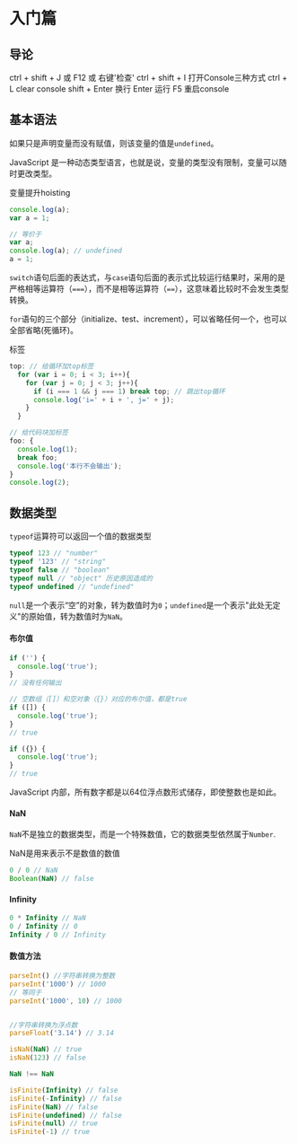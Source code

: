 # 入门篇

## 导论

ctrl + shift + J 或 F12 或 右键'检查' ctrl + shift + I 打开Console三种方式
ctrl + L         clear console
shift + Enter    换行
Enter            运行
F5               重启console

## 基本语法

如果只是声明变量而没有赋值，则该变量的值是`undefined`。

JavaScript 是一种动态类型语言，也就是说，变量的类型没有限制，变量可以随时更改类型。

变量提升hoisting
```javascript
console.log(a);
var a = 1; 

// 等价于
var a;
console.log(a); // undefined
a = 1; 
```

`switch`语句后面的表达式，与`case`语句后面的表示式比较运行结果时，采用的是严格相等运算符（`===`），而不是相等运算符（`==`），这意味着比较时不会发生类型转换。

`for`语句的三个部分（initialize、test、increment），可以省略任何一个，也可以全部省略(死循环)。

标签

```javascript
top: // 给循环加top标签
  for (var i = 0; i < 3; i++){
    for (var j = 0; j < 3; j++){
      if (i === 1 && j === 1) break top; // 跳出top循环
      console.log('i=' + i + ', j=' + j);
    }
  }

// 给代码块加标签
foo: {
  console.log(1);
  break foo;
  console.log('本行不会输出');
}
console.log(2);
```

## 数据类型

`typeof`运算符可以返回一个值的数据类型

```javascript
typeof 123 // "number"
typeof '123' // "string"
typeof false // "boolean"
typeof null // "object" 历史原因造成的 
typeof undefined // "undefined"
```

`null`是一个表示“空”的对象，转为数值时为`0`；`undefined`是一个表示"此处无定义"的原始值，转为数值时为`NaN`。

#### 布尔值

```javascript
if ('') {
  console.log('true');
}
// 没有任何输出

// 空数组（[]）和空对象（{}）对应的布尔值，都是true
if ([]) {
  console.log('true');
}
// true

if ({}) {
  console.log('true');
}
// true
```

JavaScript 内部，所有数字都是以64位浮点数形式储存，即使整数也是如此。

#### NaN

`NaN`不是独立的数据类型，而是一个特殊数值，它的数据类型依然属于`Number`.

NaN是用来表示不是数值的数值

```javascript
0 / 0 // NaN
Boolean(NaN) // false
```

#### Infinity

```javascript
0 * Infinity // NaN
0 / Infinity // 0
Infinity / 0 // Infinity
```

#### 数值方法

```javascript
parseInt() //字符串转换为整数
parseInt('1000') // 1000
// 等同于
parseInt('1000', 10) // 1000 


//字符串转换为浮点数
parseFloat('3.14') // 3.14 

isNaN(NaN) // true
isNaN(123) // false

NaN !== NaN

isFinite(Infinity) // false
isFinite(-Infinity) // false
isFinite(NaN) // false
isFinite(undefined) // false
isFinite(null) // true
isFinite(-1) // true
```








